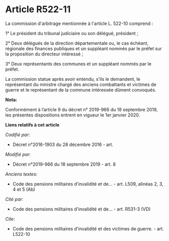 # Article R522-11

La commission d'arbitrage mentionnée à l'article L. 522-10 comprend : 

1° Le président du   tribunal judiciaire ou son délégué, président ; 

2° Deux délégués de la direction départementale ou, le cas échéant, régionale des finances publiques et un suppléant nommés
par le préfet sur la proposition du directeur intéressé ; 

3° Deux représentants des communes et un suppléant nommés par le préfet. 

La commission statue après avoir entendu, s'ils le demandent, le représentant du ministre chargé des anciens combattants et
victimes de guerre et le représentant de la commune intéressée dûment convoqués.

**Nota:**

Conformément à l’article 9 du décret n° 2019-966 du 18 septembre 2019, les présentes dispositions entrent en vigueur le 1er
janvier 2020.

**Liens relatifs à cet article**

_Codifié par_:

  - Décret n°2016-1903 du 28 décembre 2016 - art.

_Modifié par_:

  - Décret n°2019-966 du 18 septembre 2019 - art. 8

_Anciens textes_:

  - Code des pensions militaires d'invalidité et de... - art. L509, alinéas 2, 3, 4 et 5 (Ab)

_Cité par_:

  - Code des pensions militaires d'invalidité et de... - art. R531-3 (VD)

_Cite_:

  - Code des pensions militaires d'invalidité et des victimes de guerre. - art. L522-10
